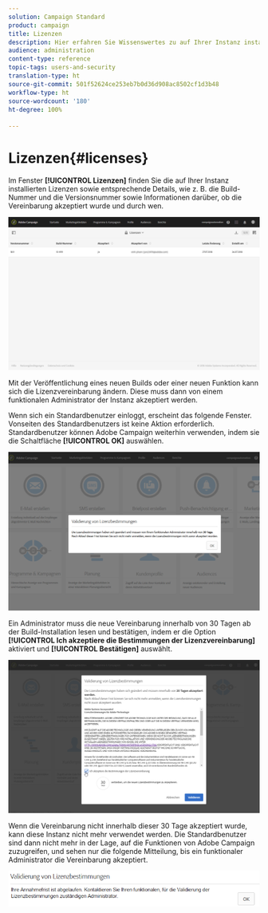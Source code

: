 ```yaml
---
solution: Campaign Standard
product: campaign
title: Lizenzen
description: Hier erfahren Sie Wissenswertes zu auf Ihrer Instanz installierten Lizenzen.
audience: administration
content-type: reference
topic-tags: users-and-security
translation-type: ht
source-git-commit: 501f52624ce253eb7b0d36d908ac8502cf1d3b48
workflow-type: ht
source-wordcount: '180'
ht-degree: 100%

---
```



# Lizenzen{#licenses}

Im Fenster **[!UICONTROL Lizenzen]** finden Sie die auf Ihrer Instanz installierten Lizenzen sowie entsprechende Details, wie z. B. die Build-Nummer und die Versionsnummer sowie Informationen darüber, ob die Vereinbarung akzeptiert wurde und durch wen.

![](assets/license_1.png)

Mit der Veröffentlichung eines neuen Builds oder einer neuen Funktion kann sich die Lizenzvereinbarung ändern. Diese muss dann von einem funktionalen Administrator der Instanz akzeptiert werden.

Wenn sich ein Standardbenutzer einloggt, erscheint das folgende Fenster. Vonseiten des Standardbenutzers ist keine Aktion erforderlich. Standardbenutzer können Adobe Campaign weiterhin verwenden, indem sie die Schaltfläche **[!UICONTROL OK]** auswählen.

![](assets/license_2.png)

Ein Administrator muss die neue Vereinbarung innerhalb von 30 Tagen ab der Build-Installation lesen und bestätigen, indem er die Option **[!UICONTROL Ich akzeptiere die Bestimmungen der Lizenzvereinbarung]** aktiviert und **[!UICONTROL Bestätigen]** auswählt.

![](assets/license_3.png)

Wenn die Vereinbarung nicht innerhalb dieser 30 Tage akzeptiert wurde, kann diese Instanz nicht mehr verwendet werden. Die Standardbenutzer sind dann nicht mehr in der Lage, auf die Funktionen von Adobe Campaign zuzugreifen, und sehen nur die folgende Mitteilung, bis ein funktionaler Administrator die Vereinbarung akzeptiert.

![](assets/license_4.png)

